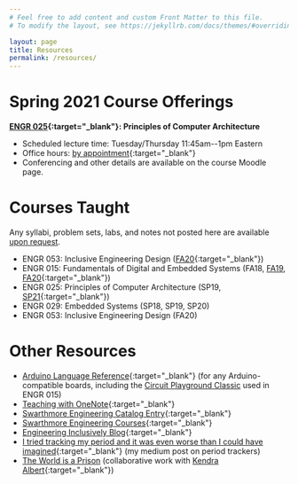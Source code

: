 ```yaml
---
# Feel free to add content and custom Front Matter to this file.
# To modify the layout, see https://jekyllrb.com/docs/themes/#overriding-theme-defaults

layout: page
title: Resources
permalink: /resources/
---
```


<!--Requesting a recommendation? Read these instructions and fill out the associated form.-->


# Spring 2021 Course Offerings

**[ENGR 025](https://www.notion.so/ENGR-025-CPSC-052-SP21-692e301ccc614a0a8e6fd1e41c328e04 "ENGR 025"){:target="_blank"}: Principles of Computer Architecture**
- Scheduled lecture time: Tuesday/Thursday 11:45am--1pm Eastern
- Office hours: [by appointment](https://calendly.com/maggiedelano/meet "Calendly"){:target="_blank"}
- Conferencing and other details are available on the course Moodle page.

# Courses Taught

Any syllabi, problem sets, labs, and notes not posted here are available [upon request](mailto:mdelano1@swarthmore.edu).

- ENGR 053: Inclusive Engineering Design ([FA20](https://www.notion.so/ENGR-053-FA20-aab6498961fe4d3d85c9d9f31e0cdbef "ENGR 053"){:target="_blank"})
- ENGR 015: Fundamentals of Digital and Embedded Systems (FA18, [FA19](https://onedrive.live.com/View.aspx?resid=47217E65623C94A4!696&wd=target(L1%20-%20Intro%20to%20Digital%20and%20Embedded%20Systems.one%7Cba453a63-4f1e-7743-bf8e-4a5ee0f920c6/Welcome%20to%20E15%20Lecture!%7C73693423-29d8-4e4d-a453-01b444eca588/%29&authkey=!AE19_DxyrJdg534){:target="_blank"}), [FA20](https://www.notion.so/ENGR-015-FA20-a392ebe3632e4205898bb0eac788629e "ENGR 015"){:target="_blank"})
- ENGR 025: Principles of Computer Architecture (SP19, [SP21](https://www.notion.so/ENGR-025-CPSC-052-SP21-692e301ccc614a0a8e6fd1e41c328e04 "ENGR 025"){:target="_blank"})
- ENGR 029: Embedded Systems (SP18, SP19, SP20)
- ENGR 053: Inclusive Engineering Design (FA20)

# Other Resources

- [Arduino Language Reference](https://www.arduino.cc/reference/en/){:target="_blank"} (for any Arduino-compatible boards, including the [Circuit Playground Classic](https://www.adafruit.com/product/3000 "Circuit Playground Classic") used in ENGR 015)
- [Teaching with OneNote](https://blogs.swarthmore.edu/its/2020/06/23/using-onenote-for-teaching/){:target="_blank"}
- [Swarthmore Engineering Catalog Entry](https://catalog.swarthmore.edu/preview_program.php?catoid=7&poid=262){:target="_blank"}
- [Swarthmore Engineering Courses](https://www.swarthmore.edu/engineering/courses){:target="_blank"}
- [Engineering Inclusively Blog](https://engineeringinclusively.com/ "Engineering Inclusively Blog"){:target="_blank"}
- [I tried tracking my period and it was even worse than I could have imagined](https://medium.com/@maggied/i-tried-tracking-my-period-and-it-was-even-worse-than-i-could-have-imagined-bb46f869f45 "I tried tracking my period and it was even worse than I could have imagined"){:target="_blank"} (my medium post on period trackers)
- [The World is a Prison](https://logicmag.io/justice/the-world-is-a-prison/ "The World is a Prison") (collaborative work with [Kendra Albert](https://www.kendraalbert.com "Kendra Albert"){:target="_blank"})
